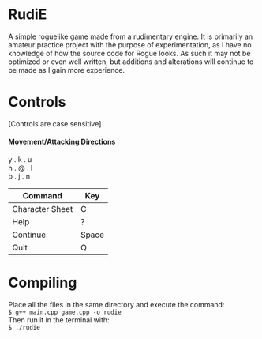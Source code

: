 # RudiE
A simple roguelike game made from a rudimentary engine. It is primarily an amateur practice project with the purpose of experimentation, as I have no knowledge of how the source code for Rogue looks. As such it may not be optimized or even well written, but additions and alterations will continue to be made as I gain more experience.

# Controls  
[Controls are case sensitive]

#### Movement/Attacking Directions
y  .  k  .  u  
h  .  @  .  l  
b  .  j  .  n 

| Command | Key |
|---|---|
| Character Sheet | C |
| Help | ? |
| Continue | Space |
| Quit | Q |

# Compiling  
Place all the files in the same directory and execute the command:  
`$ g++ main.cpp game.cpp -o rudie`  
Then run it in the terminal with:  
`$ ./rudie`   

